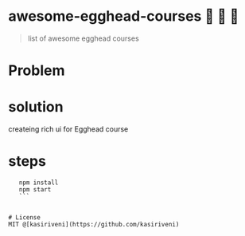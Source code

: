 # awesome-egghead-courses   :tada: :rocket: :metal:

> list of awesome egghead courses

# Problem
	  	
# solution
 createing rich ui for Egghead course

# steps
 ```
	npm install
	npm start
	```


# License
MIT @[kasiriveni](https://github.com/kasiriveni)
